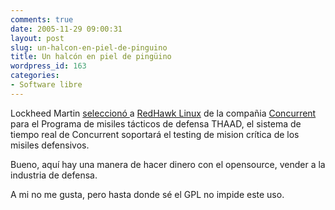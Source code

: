 ```yaml
---
comments: true
date: 2005-11-29 09:00:31
layout: post
slug: un-halcon-en-piel-de-pinguino
title: Un halcón en piel de pingüino
wordpress_id: 163
categories:
- Software libre
---
```


Lockheed Martin [seleccionó ](http://home.businesswire.com/portal/site/google/index.jsp?ndmViewId=news_view&newsId=20051128005133&newsLang=en)a [RedHawk Linux](http://www.ccur.com/isd_solutions_redhawklinux.asp?o9=1) de la compañia [Concurrent ](http://www.ccur.com/)para el Programa de misiles tácticos de defensa THAAD, el sistema de tiempo real de Concurrent soportará el testing de mision crítica de los misiles defensivos.

Bueno, aquí hay una manera de hacer dinero con el opensource, vender a la industria de defensa.

A mi no me gusta, pero hasta donde sé el GPL no impide este uso.



